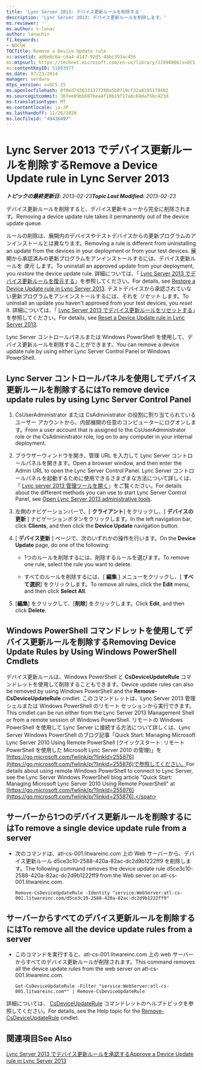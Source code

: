 ```yaml
---
title: 'Lync Server 2013: デバイス更新ルールを削除する'
description: 'Lync Server 2013: デバイス更新ルールを削除します。'
ms.reviewer: ''
ms.author: v-lanac
author: lanachin
f1.keywords:
- NOCSH
TOCTitle: Remove a Device Update rule
ms:assetid: ad6e0c6a-cda4-4147-92d5-48bc393ac456
ms:mtpsurl: https://technet.microsoft.com/en-us/library/JJ994066(v=OCS.15)
ms:contentKeyID: 51803977
ms.date: 07/23/2014
manager: serdars
mtps_version: v=OCS.15
ms.openlocfilehash: 0f0ed7436331377200a5b8719cf32a8195179402
ms.sourcegitcommit: 36fee89bb887bea4f18b19f17a8c69daf5bc423d
ms.translationtype: MT
ms.contentlocale: ja-JP
ms.lasthandoff: 11/26/2020
ms.locfileid: "49436497"
---
```

# <a name="remove-a-device-update-rule-in-lync-server-2013"></a><span data-ttu-id="474f0-103">Lync Server 2013 でデバイス更新ルールを削除する</span><span class="sxs-lookup"><span data-stu-id="474f0-103">Remove a Device Update rule in Lync Server 2013</span></span>

<div data-xmlns="http://www.w3.org/1999/xhtml">

<div class="topic" data-xmlns="http://www.w3.org/1999/xhtml" data-msxsl="urn:schemas-microsoft-com:xslt" data-cs="https://msdn.microsoft.com/">

<div data-asp="https://msdn2.microsoft.com/asp">



</div>

<div id="mainSection">

<div id="mainBody"><span data-ttu-id="474f0-104">

<span> </span></span><span class="sxs-lookup"><span data-stu-id="474f0-104">

<span> </span></span></span>

<span data-ttu-id="474f0-105">_**トピックの最終更新日:** 2013-02-23_</span><span class="sxs-lookup"><span data-stu-id="474f0-105">_**Topic Last Modified:** 2013-02-23_</span></span>

<span data-ttu-id="474f0-106">デバイス更新ルールを削除すると、デバイス更新キューから完全に削除されます。</span><span class="sxs-lookup"><span data-stu-id="474f0-106">Removing a device update rule takes it permanently out of the device update queue.</span></span>

<span data-ttu-id="474f0-107">ルールの削除は、展開内のデバイスやテストデバイスからの更新プログラムのアンインストールとは異なります。</span><span class="sxs-lookup"><span data-stu-id="474f0-107">Removing a rule is different from uninstalling an update from the devices in your deployment or from your test devices.</span></span> <span data-ttu-id="474f0-108">展開から承認済みの更新プログラムをアンインストールするには、デバイス更新ルールを *復元* します。</span><span class="sxs-lookup"><span data-stu-id="474f0-108">To uninstall an approved update from your deployment, you *restore* the device update rule.</span></span> <span data-ttu-id="474f0-109">詳細については、「 [Lync Server 2013 でデバイス更新ルールを復元する](lync-server-2013-restore-a-device-update-rule.md)」を参照してください。</span><span class="sxs-lookup"><span data-stu-id="474f0-109">For details, see [Restore a Device Update rule in Lync Server 2013](lync-server-2013-restore-a-device-update-rule.md).</span></span> <span data-ttu-id="474f0-110">テストデバイスから承認されていない更新プログラムをアンインストールするには、それを *リセット* します。</span><span class="sxs-lookup"><span data-stu-id="474f0-110">To uninstall an update you haven’t approved from your test devices, you *reset* it.</span></span> <span data-ttu-id="474f0-111">詳細については、「 [Lync Server 2013 でデバイス更新ルールをリセットする](lync-server-2013-reset-a-device-update-rule.md)」を参照してください。</span><span class="sxs-lookup"><span data-stu-id="474f0-111">For details, see [Reset a Device Update rule in Lync Server 2013](lync-server-2013-reset-a-device-update-rule.md).</span></span>

<span data-ttu-id="474f0-112">Lync Server コントロールパネルまたは Windows PowerShell を使用して、デバイス更新ルールを削除することができます。</span><span class="sxs-lookup"><span data-stu-id="474f0-112">You can remove a device update rule by using either Lync Server Control Panel or Windows PowerShell.</span></span>

<div>

## <a name="to-remove-device-update-rules-by-using-lync-server-control-panel"></a><span data-ttu-id="474f0-113">Lync Server コントロールパネルを使用してデバイス更新ルールを削除するには</span><span class="sxs-lookup"><span data-stu-id="474f0-113">To remove device update rules by using Lync Server Control Panel</span></span>

1.  <span data-ttu-id="474f0-114">CsUserAdministrator または CsAdministrator の役割に割り当てられているユーザー アカウントから、内部展開の任意のコンピューターにログオンします。</span><span class="sxs-lookup"><span data-stu-id="474f0-114">From a user account that is assigned to the CsUserAdministrator role or the CsAdministrator role, log on to any computer in your internal deployment.</span></span>

2.  <span data-ttu-id="474f0-115">ブラウザーウィンドウを開き、管理 URL を入力して Lync Server コントロールパネルを開きます。</span><span class="sxs-lookup"><span data-stu-id="474f0-115">Open a browser window, and then enter the Admin URL to open the Lync Server Control Panel.</span></span> <span data-ttu-id="474f0-116">Lync Server コントロールパネルを起動するために使用できるさまざまな方法について詳しくは、「 [Lync server 2013 管理ツールを開く](lync-server-2013-open-lync-server-administrative-tools.md)」をご覧ください。</span><span class="sxs-lookup"><span data-stu-id="474f0-116">For details about the different methods you can use to start Lync Server Control Panel, see [Open Lync Server 2013 administrative tools](lync-server-2013-open-lync-server-administrative-tools.md).</span></span>

3.  <span data-ttu-id="474f0-117">左側のナビゲーションバーで、[ **クライアント**] をクリックし、[ **デバイスの更新** ] ナビゲーションボタンをクリックします。</span><span class="sxs-lookup"><span data-stu-id="474f0-117">In the left navigation bar, click **Clients**, and then click the **Device Update** navigation button.</span></span>

4.  <span data-ttu-id="474f0-118">[ **デバイス更新** ] ページで、次のいずれかの操作を行います。</span><span class="sxs-lookup"><span data-stu-id="474f0-118">On the **Device Update** page, do one of the following:</span></span>
    
      - <span data-ttu-id="474f0-119">1つのルールを削除するには、削除するルールを選びます。</span><span class="sxs-lookup"><span data-stu-id="474f0-119">To remove one rule, select the rule you want to delete.</span></span>
    
      - <span data-ttu-id="474f0-120">すべてのルールを削除するには、[ **編集** ] メニューをクリックし、[ **すべて選択**] をクリックします。</span><span class="sxs-lookup"><span data-stu-id="474f0-120">To remove all rules, click the **Edit** menu, and then click **Select All**.</span></span>

5.  <span data-ttu-id="474f0-121">[**編集**] をクリックして、[**削除**] をクリックします。</span><span class="sxs-lookup"><span data-stu-id="474f0-121">Click **Edit**, and then click **Delete**.</span></span>

</div>

<div>

## <a name="removing-device-update-rules-by-using-windows-powershell-cmdlets"></a><span data-ttu-id="474f0-122">Windows PowerShell コマンドレットを使用してデバイス更新ルールを削除する</span><span class="sxs-lookup"><span data-stu-id="474f0-122">Removing Device Update Rules by Using Windows PowerShell Cmdlets</span></span>

<span data-ttu-id="474f0-123">デバイス更新ルールは、Windows PowerShell と **CsDeviceUpdateRule** コマンドレットを使用して削除することもできます。</span><span class="sxs-lookup"><span data-stu-id="474f0-123">Device update rules can also be removed by using Windows PowerShell and the **Remove-CsDeviceUpdateRule** cmdlet.</span></span> <span data-ttu-id="474f0-124">このコマンドレットは、Lync Server 2013 管理シェルまたは Windows PowerShell のリモート セッションから実行できます。</span><span class="sxs-lookup"><span data-stu-id="474f0-124">This cmdlet can be run either from the Lync Server 2013 Management Shell or from a remote session of Windows PowerShell.</span></span> <span data-ttu-id="474f0-125">リモートの Windows PowerShell を使用して Lync Server に接続する方法について詳しくは、Lync Server Windows PowerShell のブログ記事「Quick Start: Managing Microsoft Lync Server 2010 Using Remote PowerShell (クイックスタート: リモート PowerShell を使用した Microsoft Lync Server 2010 の管理)」を[https://go.microsoft.com/fwlink/p/?linkId=255876](https://go.microsoft.com/fwlink/p/?linkid=255876)で参照してください。</span><span class="sxs-lookup"><span data-stu-id="474f0-125">For details about using remote Windows PowerShell to connect to Lync Server, see the Lync Server Windows PowerShell blog article "Quick Start: Managing Microsoft Lync Server 2010 Using Remote PowerShell" at [https://go.microsoft.com/fwlink/p/?linkId=255876](https://go.microsoft.com/fwlink/p/?linkid=255876).</span></span>

<div>

## <a name="to-remove-a-single-device-update-rule-from-a-server"></a><span data-ttu-id="474f0-126">サーバーから1つのデバイス更新ルールを削除するには</span><span class="sxs-lookup"><span data-stu-id="474f0-126">To remove a single device update rule from a server</span></span>

  - <span data-ttu-id="474f0-127">次のコマンドは、atl-cs-001.litwareinc.com 上の Web サーバーから、デバイス更新ルール d5ce3c10-2588-420a-82ac-dc2d9b1222ff9 を削除します。</span><span class="sxs-lookup"><span data-stu-id="474f0-127">The following command removes the device update rule d5ce3c10-2588-420a-82ac-dc2d9b1222ff9 from the Web server on atl-cs-001.litwareinc.com.</span></span>
    
        Remove-CsDeviceUpdateRule -Identity "service:WebServer:atl-cs-001.litwareinc.com/d5ce3c10-2588-420a-82ac-dc2d9b1222ff9"

</div>

<div>

## <a name="to-remove-all-the-device-update-rules-from-a-server"></a><span data-ttu-id="474f0-128">サーバーからすべてのデバイス更新ルールを削除するには</span><span class="sxs-lookup"><span data-stu-id="474f0-128">To remove all the device update rules from a server</span></span>

  - <span data-ttu-id="474f0-129">このコマンドを実行すると、atl-cs-001.litwareinc.com 上の web サーバーからすべてのデバイス更新ルールが削除されます。</span><span class="sxs-lookup"><span data-stu-id="474f0-129">This command removes all the device update rules from the web server on atl-cs-001.litwareinc.com.</span></span>
    
        Get-CsDeviceUpdateRule -Filter "service:WebServer:atl-cs-001.litwareinc.com*" | Remove-CsDeviceUpdateRule

</div>

<span data-ttu-id="474f0-130">詳細については、 [CsDeviceUpdateRule](https://docs.microsoft.com/powershell/module/skype/Remove-CsDeviceUpdateRule) コマンドレットのヘルプトピックを参照してください。</span><span class="sxs-lookup"><span data-stu-id="474f0-130">For details, see the Help topic for the [Remove-CsDeviceUpdateRule](https://docs.microsoft.com/powershell/module/skype/Remove-CsDeviceUpdateRule) cmdlet.</span></span>

</div>

<div>

## <a name="see-also"></a><span data-ttu-id="474f0-131">関連項目</span><span class="sxs-lookup"><span data-stu-id="474f0-131">See Also</span></span>


[<span data-ttu-id="474f0-132">Lync Server 2013 でデバイス更新ルールを承認する</span><span class="sxs-lookup"><span data-stu-id="474f0-132">Approve a Device Update rule in Lync Server 2013</span></span>](lync-server-2013-approve-a-device-update-rule.md)  
  

<span data-ttu-id="474f0-133"></div>

</div>

<span> </span>

</div>

</div>

</span><span class="sxs-lookup"><span data-stu-id="474f0-133"></div>

</div>

<span> </span>

</div>

</div>

</span></span></div>

